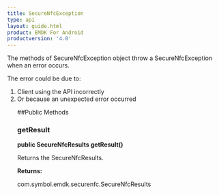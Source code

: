 ```yaml
---
title: SecureNfcException
type: api
layout: guide.html
product: EMDK For Android
productversion: '4.0'
---
```



The methods of SecureNfcException object throw a SecureNfcException when an error
 occurs.

 The error could be due to:
 <ol>
 <li>Client using the API incorrectly
 <li>Or because an unexpected error occurred

##Public Methods

### getResult

**public SecureNfcResults getResult()**

Returns the SecureNfcResults.

**Returns:**

com.symbol.emdk.securenfc.SecureNfcResults












